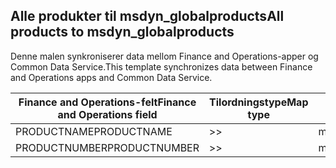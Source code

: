 ## <a name="all-products-to-msdyn_globalproducts"></a><span data-ttu-id="77867-101">Alle produkter til msdyn_globalproducts</span><span class="sxs-lookup"><span data-stu-id="77867-101">All products to msdyn_globalproducts</span></span>

<span data-ttu-id="77867-102">Denne malen synkroniserer data mellom Finance and Operations-apper og Common Data Service.</span><span class="sxs-lookup"><span data-stu-id="77867-102">This template synchronizes data between Finance and Operations apps and Common Data Service.</span></span>

<span data-ttu-id="77867-103">Finance and Operations-felt</span><span class="sxs-lookup"><span data-stu-id="77867-103">Finance and Operations field</span></span> | <span data-ttu-id="77867-104">Tilordningstype</span><span class="sxs-lookup"><span data-stu-id="77867-104">Map type</span></span> | <span data-ttu-id="77867-105">Annet Dynamics 365-felt</span><span class="sxs-lookup"><span data-stu-id="77867-105">Other Dynamics 365 field</span></span> | <span data-ttu-id="77867-106">Standardverdi</span><span class="sxs-lookup"><span data-stu-id="77867-106">Default value</span></span>
---|---|---|---
<span data-ttu-id="77867-107">PRODUCTNAME</span><span class="sxs-lookup"><span data-stu-id="77867-107">PRODUCTNAME</span></span> | >> | <span data-ttu-id="77867-108">msdyn_productname</span><span class="sxs-lookup"><span data-stu-id="77867-108">msdyn_productname</span></span> | 
<span data-ttu-id="77867-109">PRODUCTNUMBER</span><span class="sxs-lookup"><span data-stu-id="77867-109">PRODUCTNUMBER</span></span> | >> | <span data-ttu-id="77867-110">msdyn_productnumber</span><span class="sxs-lookup"><span data-stu-id="77867-110">msdyn_productnumber</span></span> | 
